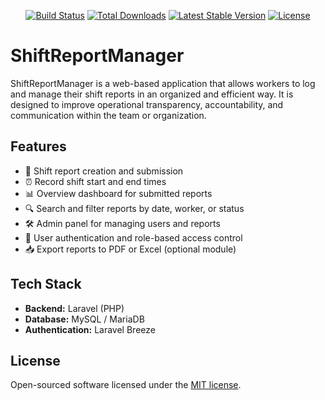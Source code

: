 <p align="center">
<a href="https://github.com/laravel/framework/actions"><img src="https://github.com/laravel/framework/workflows/tests/badge.svg" alt="Build Status"></a>
<a href="https://packagist.org/packages/laravel/framework"><img src="https://img.shields.io/packagist/dt/laravel/framework" alt="Total Downloads"></a>
<a href="https://packagist.org/packages/laravel/framework"><img src="https://img.shields.io/packagist/v/laravel/framework" alt="Latest Stable Version"></a>
<a href="https://packagist.org/packages/laravel/framework"><img src="https://img.shields.io/packagist/l/laravel/framework" alt="License"></a>
</p>

# ShiftReportManager

ShiftReportManager is a web-based application that allows workers to log and manage their shift reports in an organized and efficient way. It is designed to improve operational transparency, accountability, and communication within the team or organization.

## Features

- 📝 Shift report creation and submission
- ⏰ Record shift start and end times
- 📊 Overview dashboard for submitted reports
- 🔍 Search and filter reports by date, worker, or status
- 🛠️ Admin panel for managing users and reports
- 🔐 User authentication and role-based access control
- 📥 Export reports to PDF or Excel (optional module)

## Tech Stack

- **Backend:** Laravel (PHP)
- **Database:** MySQL / MariaDB
- **Authentication:** Laravel Breeze

## License

Open-sourced software licensed under the [MIT license](https://opensource.org/licenses/MIT).
